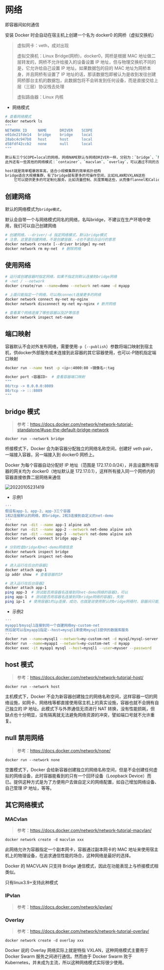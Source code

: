 # 网络

即容器间如何通信

安装 Docker 时会自动在宿主机上创建一个名为 docker0 的网桥（虚拟交换机）

> 虚拟网卡：veth，成对出现
>
> 虚拟交换机：Linux Bridge(网桥)，docker0，网桥是根据 MAC 地址做二层转发的，网桥不允许给接入的设备设置 IP 地址，但与物理交换机不同的是，它允许给自己设置 IP 地址。如果数据包的目的 MAC 地址为网桥本身，并且网桥有设置了 IP 地址的话，那该数据包即被认为是收到发往创建网桥那台主机的数据包，此数据包将不会转发到任何设备，而是直接交给上层（三层）协议栈去处理
>
> 虚拟路由器：Linux 内核

- 网络模式

```bash
# 查看网络模式
docker network ls
"""
NETWORK ID     NAME      DRIVER    SCOPE
e01de21fde14   bridge    bridge    local
28abc4c947b8   host      host      local
d58fdf42ccb2   none      null      local
"""

默认有三个SCOPE=local的网络，网络NAME默认与网络DRIVER一样，分别为：`bridge`、`host`、`none`
此外还有一些其他的网络模式：`container`、`macvlan`、`overlay`，可以通过不同的方式创建添加

host就是简单粗暴效率高，适合小规模集群的简单拓扑结构
bridge适合大规模集群，有了bridge就有更多的可操作空间，比如XLAN和VXLAN这些
    它可以提供更多的可定制化服务，比如流量控制、灰度策略这些，从而像flannel和Calico这些组件才有了更多的发挥余地
```

## 创建网络

默认的网络模式为`bridge模式`，

默认会自带一个与网络模式同名的网络，名叫bridge，不建议在生产环境中使用，我们可以自己创建网络

```bash
# 创建网络，--driver/-d 指定网络模式，默认bridge模式
# 注意，这里是创建网络，不是创建容器，-d也不是后台运行的意思
docker network create [--driver bridge] my-net
docker network rm my-net  # 删除网络
```

## 使用网络

```bash
# 运行或创建容器时指定网络，如果不指定则默认连接到bridge网络
# -net / --network
docker create/run --name=demo --network net-name -d myapp

# 上面只能指定一个网络，可以用connect连接更多的网络
docker network connect my-net my-nginx
docker network disconnect my-net my-nginx # 断开网络

# 查看某个网络连接了哪些容器以及IP等信息
docker network inspect net-name
```

## 端口映射

容器默认不会对外发布网络，需要使用`-p`（`--publish`）参数将端口映射到宿主机，供docker外部服务或未连接到此容器的其它容器使用，也可以-P随机指定端口映射

```bash
docker run --name test -p <ip>:4000:80 <镜像名>:tag

docker port <容器ID>  # 查看容器端口映射
"""
80/tcp -> 0.0.0.0:8089
80/tcp -> :::8089
"""
```

## bridge 模式

> 参考：<https://docs.docker.com/network/network-tutorial-standalone/#use-the-default-bridge-network>

`docker run --network bridge`

桥接模式下，Docker 会为新容器分配独立的网络名称空间，创建好 veth pair，一端接入容器，另一端接入到 docker0 网桥上。

Docker 为每个容器自动分配好 IP 地址（范围是 172.17.0.0/24），并且设置所有容器的网关均为 docker0（地址默认是 172.17.0.1），这样所有接入同一个网桥内的容器直接依靠二层网络来通信

![20220105231419](http://image.zuoright.com/20220105231419.png)

- 示例1

```bash
'''
假设有app-1、app-2、app-3三个容器
1和2连接默认的网络，即bridge，2和3连接到自定义的net-demo
'''
docker run -dit --name app-1 alpine ash
docker run -dit --name app-2 --network net-demo alpine ash
docker run -dit --name app-3 --network net-demo alpine ash
docker network connect bridge app-2

# 分别检查bridge和net-demo网络信息
docker network inspect bridge
docker network inspect net-demo

# 进入运行在后台的容器1
docker attach app-1
ip addr show  # 查看容器的IP

# 进入运行在后台容器2
docker attach app-1
ping app-3  # 测试能否用容器名连接到同net-demo网络的容器3，可以
ping app-1  # 测试能否用容器名连接到同bridge网络的容器1，失败
ping ip-1  # 使用容器1的ip连接，成功，也就是说使用默认的bridge网络时，容器间只能用ip互联
```

- 示例2

```bash
'''
myapp1与mysql1连接到同一个自建网络my-custom-net
然后就可以在myapp1指定--host=mysql1来使用mysql1提供的数据库服务
'''
docker run --name=mysql1 --network=my-custom-net -d mysql/mysql-server
docker run --name=myapp1 --network=my-custom-net -d myapp
docker exec -it myapp1 mysql --host=mysql1 --user=myuser --password
```

## host 模式

> 参考：<https://docs.docker.com/network/network-tutorial-host/>

`docker run --network host`

主机模式下，Docker 不会为新容器创建独立的网络名称空间，这样容器一切的网络设施，如网卡、网络栈等都直接使用宿主机上的真实设施，容器也就不会拥有自己独立的 IP 地址。此模式下与外界通信无须进行 NAT 转换，没有性能损耗，但缺点也十分明显，没有隔离就无法避免网络资源的冲突，譬如端口号就不允许重复。

## null 禁用网络

> 参考：<https://docs.docker.com/network/none/>

`docker run --network none`

空置模式下，Docker 会给新容器创建独立的网络名称空间，但是不会创建任何虚拟的网络设备，此时容器能看到的只有一个回环设备（Loopback Device）而已。提供这种方式是为了方便用户去做自定义的网络配置，如自己增加网络设备、自己管理 IP 地址，等等。

## 其它网络模式

### MACvlan

> 参考：<https://docs.docker.com/network/network-tutorial-macvlan/>

`docker network create -d macvlan xxx`

此网络允许为容器指定一个副本网卡，容器通过副本网卡的 MAC 地址来使用宿主机上的物理设备，在追求通信性能的场合，这种网络是最好的选择。

Docker 的 MACVLAN 只支持 Bridge 通信模式，因此在功能表现上与桥接模式相类似。

只有linux3.9+支持此种模式

### IPvlan

> 参考：<https://docs.docker.com/network/ipvlan/>

### Overlay

> 参考：<https://docs.docker.com/network/network-tutorial-overlay/>

`docker network create -d overlay xxx`

Docker 说的 Overlay 网络实际上就是特指 VXLAN，这种网络模式主要用于 Docker Swarm 服务之间进行通信。然而由于 Docker Swarm 败于 Kubernetes，并未成为主流，所以这种网络模式实际很少使用。
